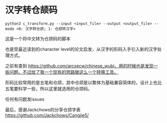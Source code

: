# 汉字转仓颉码

```
python3 c_transform.py --input <input_file> --output <output_file> --mode <0: 汉字转仓颉; 1: 仓颉转汉字>
```


这是一个将中文转为仓颉码的脚本

也是受最近读到的character level的论文启发，从汉字的形码入手引入新的汉字处理方式。

之前有查到 https://github.com/arcsecw/chinese_wubi，用的时候也是发现一些问题。不过给了我一个现有的思路做这么一个转换工具。

形码比较常用的是五笔和仓颉，其中仓颉是以繁体为基础兼容简体的，设计上也比五笔要科学一些，所以这里就选用的仓颉码。

任何有问题发issues

最后，感谢Jackchows的分享仓颉字表 https://github.com/Jackchows/Cangjie5/
